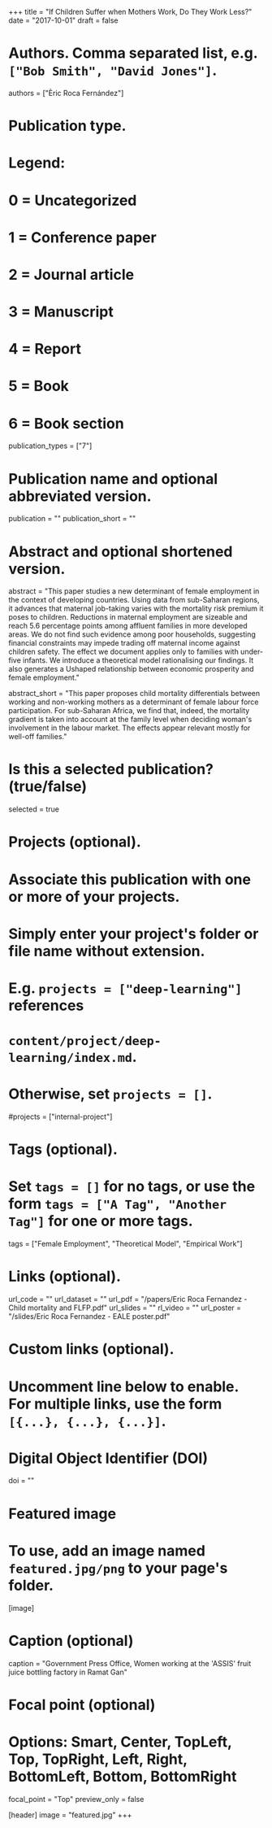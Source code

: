 +++
title = "If Children Suffer when Mothers Work, Do They Work Less?"
date = "2017-10-01"
draft = false

# Authors. Comma separated list, e.g. `["Bob Smith", "David Jones"]`.
authors = ["Èric Roca Fernández"]

# Publication type.
# Legend:
# 0 = Uncategorized
# 1 = Conference paper
# 2 = Journal article
# 3 = Manuscript
# 4 = Report
# 5 = Book
# 6 = Book section
publication_types = ["7"]

# Publication name and optional abbreviated version.
publication = ""
publication_short = ""

# Abstract and optional shortened version.
abstract = "This paper studies a new determinant of female employment in the context of developing countries. Using data from sub-Saharan regions, it advances that maternal job-taking varies with the mortality risk premium it poses to children. Reductions in maternal employment are sizeable and reach 5.6 percentage points among affluent families in more developed areas. We do not find such evidence among poor households, suggesting financial constraints may impede trading off maternal income against children safety. The effect we document applies only to families with under-five infants. We introduce a theoretical model rationalising our findings. It also generates a Ushaped relationship between economic prosperity and female employment." 

abstract_short = "This paper proposes child mortality differentials between working and non-working mothers as a determinant of female labour force participation. For sub-Saharan Africa, we find that, indeed, the mortality gradient is taken into account at the family level when deciding woman's involvement in the labour market. The effects appear relevant mostly for well-off families."

# Is this a selected publication? (true/false)
selected = true

# Projects (optional).
#   Associate this publication with one or more of your projects.
#   Simply enter your project's folder or file name without extension.
#   E.g. `projects = ["deep-learning"]` references 
#   `content/project/deep-learning/index.md`.
#   Otherwise, set `projects = []`.
#projects = ["internal-project"]

# Tags (optional).
#   Set `tags = []` for no tags, or use the form `tags = ["A Tag", "Another Tag"]` for one or more tags.
tags = ["Female Employment", "Theoretical Model", "Empirical Work"]

# Links (optional).
url_code = ""
url_dataset = ""
url_pdf = "/papers/Eric Roca Fernandez - Child mortality and FLFP.pdf"
url_slides = ""
rl_video = ""
url_poster = "/slides/Eric Roca Fernandez - EALE poster.pdf"

# Custom links (optional).
#   Uncomment line below to enable. For multiple links, use the form `[{...}, {...}, {...}]`.

# Digital Object Identifier (DOI)
doi = ""

# Featured image
# To use, add an image named `featured.jpg/png` to your page's folder. 
[image]
# Caption (optional)
caption = "Government Press Office, Women working at the 'ASSIS' fruit juice bottling factory in Ramat Gan"

# Focal point (optional)
# Options: Smart, Center, TopLeft, Top, TopRight, Left, Right, BottomLeft, Bottom, BottomRight
focal_point = "Top"
preview_only = false

[header]
image = "featured.jpg"
+++

